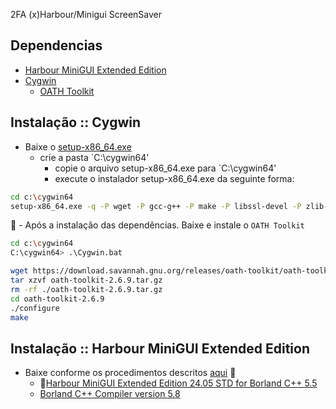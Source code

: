 2FA (x)Harbour/Minigui ScreenSaver

## Dependencias

- [Harbour MiniGUI Extended Edition](https://hmgextended.com/)
- [Cygwin](https://cygwin.com/)
    - [OATH Toolkit](https://savannah.nongnu.org/projects/oath-toolkit/#devtools)

## Instalação :: Cygwin

- Baixe o [setup-x86_64.exe](https://cygwin.com/setup-x86_64.exe)
    - crie a pasta `C:\cygwin64\'
        - copie o arquivo setup-x86_64.exe para `C:\cygwin64\'
        - execute o instalador setup-x86_64.exe da seguinte forma:
```bash
cd c:\cygwin64
setup-x86_64.exe -q -P wget -P gcc-g++ -P make -P libssl-devel -P zlib-devel -P ldd
```
      - Após a instalação das dependências. Baixe e instale o `OATH Toolkit`

```bash
cd c:\cygwin64
C:\cygwin64> .\Cygwin.bat
```          
```bash
wget https://download.savannah.gnu.org/releases/oath-toolkit/oath-toolkit-2.6.9.tar.gz
tar xzvf oath-toolkit-2.6.9.tar.gz
rm -rf ./oath-toolkit-2.6.9.tar.gz
cd oath-toolkit-2.6.9
./configure
make
```          

## Instalação :: Harbour MiniGUI Extended Edition

- Baixe conforme os procedimentos descritos [aqui](https://hmgextended.com/download.html)
        
    - [Harbour MiniGUI Extended Edition 24.05 STD for Borland C++ 5.5](https://hmgextended.com/files/CONTRIB/hmg-24.06-pro.7z)
    - [Borland C++ Compiler version 5.8](https://hmgextended.com/files/MISC/bcc582.zip)